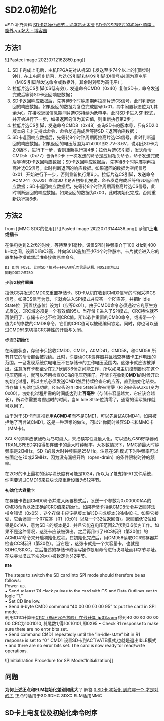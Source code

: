 # SD2.0初始化
#SD 
补充资料
[SD卡初始化细节 - 程序员大本营](https://www.pianshen.com/article/3747783139/)
[SD卡的SPI模式的初始化顺序 - 窗外.yu.好大 - 博客园](https://www.cnblogs.com/mrightt/archive/2011/06/23/2088265.html)

## 方法1 
![[Pasted image 20220712162850.png]]

1. SD卡完成上电后，主机FPGA先对从机SD卡发送至少74个以上的[[同步时钟]]，在上电同步期间，片选CS引脚和MOSI引脚(DI信号)必须为高电平（MOSI引脚除发送命令或数据外，其余时刻都为高电平）；
2. 拉低片选CS引脚(CS低有效)，发送命令CMD0（0x40）复位SD卡，命令发送完成后等待SD卡返回响应数据；
3. SD卡返回响应数据后，先等待8个时钟周期再拉高片选CS信号，此时判断返回的响应数据。如果返回的数据为复位完成信号0x01，其中闲置状态位为1,其余为0。在接收返回信息期间片选CS持续为低电平，此时SD卡进入SPI模式，并开始进行下一步，如果返回的值为其它值，则重新执行第2步；
4. 拉低片选CS引脚，发送命令CMD8（0x48）查询SD卡的版本号，只有SD2.0版本的卡才支持此命令，命令发送完成后等待SD卡返回响应数据；
5. SD卡返回响应数据后，先等待8个时钟周期再拉高片选CS信号，此时判断返回的响应数据。如果返回的电压范围为4’b0001即2.7V~3.6V，说明此SD卡为2.0版本，进行下一步，否则重新执行第4步；拉低片选CS引脚，发送命令CMD55（0x77）告诉SD卡下一次发送的命令是应用相关命令，命令发送完成后等待SD卡返回响应数据；SD卡返回响应数据后，先等待8个时钟周期再拉高片选CS信号，此时判断返回的响应数据。如果返回的数据为空闲信号0x01，开始进行下一步，否则重新执行第6步。拉低片选CS引脚，发送命令ACMD41（0x69）查询SD卡是否初始化完成，命令发送完成后等待SD返回响应数据；SD卡返回响应数据后，先等待8个时钟周期再拉高片选CS信号，此时判断返回的响应数据。如果返回的数据为0x00，此时初始化完成，否则重新执行第6步。
## 方法2
from [[MMC SDC的使用]]
![[Pasted image 20220713144436.png]]
步骤1**上电或插卡**  
  
在供电达到2.2伏的时候，等待至少1毫秒。设置SPI时钟频率介于100 kHz到400 kHz之间。设置DI和CS高，并向SCLK施加至少74个时钟脉冲。卡片就会进入它的原生操作模式然后准备接收原生命令。  

	DI 即为 MOSI，此时SD卡相对于FPGA主机而言是从机，MOSI即为I口
	同理DO口为MISO
	  
步骤2**软件重置**  
  
拉低CS并发送CMD0来重置存储卡。SD卡从机在收到CMD0信号的时候采样CS信号。如果CS信号为低，卡就会进入SPI模式并应答一个R1应答，并把In Idle State位（闲置状态位）设为1（应答0x01）。由于CMD0命令必须通过它的原生方式发送，CRC域必须是一个有效值(95)。当存储卡进入了SPI模式，CRC特性就不再使用了，存储卡它也不检测CRC值。所以软件重置的CMD0命令，或者带一个值为0的参数的CMD8命令，它们的CRC值可以被硬编码钦定。同时，你也可以通过CMD59来切换CRC特性的开启与关闭。  
  
步骤3**初始化**  
  
在闲置状态，存储卡只接收CMD0，CMD1，ACMD41，CMD58，和CMD59.所有其它的命令都会被拒绝。此时，你要读OCR寄存器并且检查存储卡工作电压的范围。一旦发现系统供电电压不在存储卡的工作电压范围内，这张卡就应该被弹出。注意所有卡都至少在2.7伏到3.6伏之间能工作，所以如果主机控制器也在这个电压范围内，就可以不用检查OCR的电压范围了。存储卡在收到**CMD1**的时候开启初始化过程，所以主机必须发送CMD1然后持续检查它的应答，直到初始化结束。当存储卡初始化成功后，R1应答的In Idle State位会被清零（R1的应答从0x01变为0x00）。初始化过程所需的时间能达到**上百毫秒**（存储卡容量越大，它应该会越长），所以你需要考虑超时的时间。当In Idle State位清零了，通常的读写操作就可以用了。  
  
由于对于SD卡而言推荐用**ACMD41**而不是CMD1，可以先尝试ACMD41，如果被拒绝了再尝试CMD1。这是一种理想的做法，可以让你同时兼容SD卡和MMC卡（MM卡）。  
  
SCLK的频率应该被改为尽可能大，来把读写性能最大化。可以通过CSD寄存器的TRAN_SPEED字段得知存储卡的最大时钟频率。大多数情况下，MMC的最大时钟频率是20MHz，SD卡的最大时钟频率是25MHz。注意在SPI模式下时钟频率可以被固定在20或25MHz，因为没有漏极开路（open-drain）的条件限制时钟的频率。  
  
在2GB的卡上最初的读写块长度有可能是1024，所以为了能支持FAT文件系统，你需要通过CMD16来把块长度重新设置为512字节。  
  
**初始化大容量卡**  
  
在存储卡收到CMD0命令并进入闲置模式后，发送一个参数为0x000001AA的CMD8命令以及正确的CRC值来初始化。如果存储卡拒绝CMD8命令并返回非法指令错误（0x05），这个存储卡应该是版本1的SD卡或版本3的MMC卡。如果它接受，它会返回一个R7应答（R1（0x01）以及一个32位返回值）。返回值低12位如果是0x1AA，意为SD卡的版本是2，并且它能在电压范围2.7伏到3.6伏内工作。如果不是这种情况，这张卡应该被弹出。之后再用带了HCS标识（第30位）的ACMD41命令来开启初始化过程。在初始化完成后，用CMD58读取OCR寄存器并检查CCS标识（第30位）。当它是1，这张卡就是一个大容量卡，也就是SDHC/SDXC。之后描述的存储卡的读写操作是用命令进行块寻址而非字节寻址。在块寻址模式下块的大小被钦定为512字节。  

**EN**:

The steps to switch the SD card into SPI mode should therefore be as follows:  
Power-up.  
• Send at least 74 clock pulses to the card with CS and Data Outlines set to logic “1.”  
• Set CD line low.  
• Send 6-byte CMD0 command “40 00 00 00 00 95” to put the card in SPI mode.  
	利用CRC计算器[CRC（循环冗余校验）在线计算_ip33.com](http://www.ip33.com/crc.html)
	得到40 00 00 00 00 00 CRC为1001010, 补尾数1,得10010101,即0X95
• Check R1 response to make sure there are no error bits set.  
• Send command CMD1 repeatedly until the “in-idle-state” bit in R1 response is set to “0,”  CMD1 设置SD卡到ACTIVATE模式,也就是退出IDLE模式
• and there are no error bits set. The card is now ready for read/write operations.

![[Initialization Procedure for SPI Mode#Initialization]]

## 问题
**为何上述正点和ELM初始化差别如此大**？
解答
[# SD卡 初始化 到底哪一个 才是对的？](https://zhidao.baidu.com/question/552597276.html)
正点的适用于SD SDHC SDXC 
ELM适用MMC
## SD卡上电复位及初始化命令时序